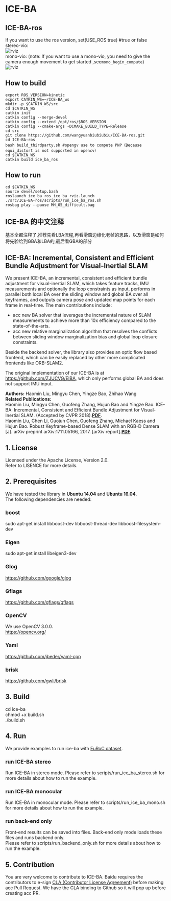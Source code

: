 # ICE-BA
## ICE-BA-ros  
If you want to use the ros version, set(USE_ROS true)   #true or false  
stereo-vio:   
![rviz](https://github.com/wangyuanbiubiubiu/ICE-BA-ros/blob/master/config/ice-ba.png)  
mono-vio: (note: If you want to use a mono-vio, you need to give the camera enough movement to get started ,see`mono_begin_compute`)   
![rviz](https://github.com/wangyuanbiubiubiu/ICE-BA-ros/blob/master/config/iceba-mono.png)
## How to build
    export ROS_VERSION=kinetic
    export CATKIN_WS=~/ICE-BA_ws
    mkdir -p $CATKIN_WS/src
    cd $CATKIN_WS
    catkin init
    catkin config --merge-devel
    catkin config --extend /opt/ros/$ROS_VERSION
    catkin config --cmake-args -DCMAKE_BUILD_TYPE=Release
    cd src
    git clone https://github.com/wangyuanbiubiubiu/ICE-BA-ros.git
    cd ICE-BA-ros
    bash build_thirdparty.sh #opengv use to compute PNP（Because equi_distort is not supported in opencv）
    cd $CATKIN_WS
    catkin build ice_ba_ros
## How to run
    cd $CATKIN_WS
    source devel/setup.bash
    roslaunch ice_ba_ros ice_ba_rviz.launch 
    ./src/ICE-BA-ros/scripts/run_ice_ba_ros.sh
    rosbag play --pause MH_05_difficult.bag 
## ICE-BA 的中文注释  
基本全都注释了,推荐先看LBA流程,再看滑窗边缘化老帧的思路，以及滑窗是如何将先验给到GBA和LBA的,最后看GBA的部分  

## ICE-BA: Incremental, Consistent and Efficient Bundle Adjustment for Visual-Inertial SLAM  
We present ICE-BA, an incremental, consistent and efficient bundle adjustment for visual-inertial SLAM, which takes feature tracks, IMU measurements and optionally the loop constraints as input, performs in parallel both local BA over the sliding window and global BA over all keyframes, and outputs camera pose and updated map points for each frame in real-time. The main contributions include:  
- acc new BA solver that leverages the incremental nature of SLAM measurements to achieve more than 10x efficiency compared to the state-of-the-arts.
- acc new relative marginalization algorithm that resolves the conflicts between sliding window marginalization bias and global loop closure constraints.

Beside the backend solver, the library also provides an optic flow based frontend, which can be easily replaced by other more complicated frontends like ORB-SLAM2.  

The original implementation of our ICE-BA is at https://github.com/ZJUCVG/EIBA, which only performs global BA and does not support IMU input.  

**Authors:** Haomin Liu, Mingyu Chen, Yingze Bao, Zhihao Wang  
**Related Publications:**  
Haomin Liu, Mingyu Chen, Guofeng Zhang, Hujun Bao and Yingze Bao. ICE-BA: Incremental, Consistent and Efficient Bundle Adjustment for
Visual-Inertial SLAM. (Accepted by CVPR 2018).**[PDF](http://openaccess.thecvf.com/content_cvpr_2018/papers/Liu_ICE-BA_Incremental_Consistent_CVPR_2018_paper.pdf)**.  
Haomin Liu, Chen Li, Guojun Chen, Guofeng Zhang, Michael Kaess and Hujun Bao. Robust Keyframe-based Dense SLAM with an RGB-D Camera [J]. arXiv preprint arXiv:1711.05166, 2017. [arXiv report].**[PDF](https://arxiv.org/abs/1711.05166)**.  


## 1. License
Licensed under the Apache License, Version 2.0.  
Refer to LISENCE for more details.

## 2. Prerequisites
We have tested the library in **Ubuntu 14.04** and **Ubuntu 16.04**.  
The following dependencies are needed:
### boost
sudo apt-get install libboost-dev libboost-thread-dev libboost-filesystem-dev 

### Eigen
sudo apt-get install libeigen3-dev

### Glog
https://github.com/google/glog

### Gflags
https://github.com/gflags/gflags

### OpenCV
We use OpenCV 3.0.0.  
https://opencv.org/

### Yaml
https://github.com/jbeder/yaml-cpp

### brisk
https://github.com/gwli/brisk

## 3. Build
cd ice-ba  
chmod +x build.sh  
./build.sh

## 4. Run
We provide examples to run ice-ba with [EuRoC dataset](https://projects.asl.ethz.ch/datasets/doku.php?id=kmavvisualinertialdatasets#downloads).  

### run ICE-BA stereo
Run ICE-BA in stereo mode. Please refer to scripts/run_ice_ba_stereo.sh for more details about how to run the example.  

### run ICE-BA monocular
Run ICE-BA in monocular mode. Please refer to scripts/run_ice_ba_mono.sh for more details about how to run the example.  

### run back-end only
Front-end results can be saved into files. Back-end only mode loads these files and runs backend only.  
Please refer to scripts/run_backend_only.sh for more details about how to run the example.  

## 5. Contribution
You are very welcome to contribute to ICE-BA.
Baidu requires the contributors to e-sign [CLA (Contributor License Agreement)](https://gist.github.com/tanzhongyibidu/6605bdef5f7bb03b9084dd8fed027037) before making acc Pull Request.  We have the CLA binding to Github so it will pop up before creating acc PR.

